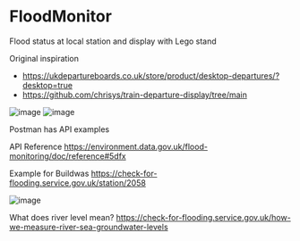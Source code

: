 # FloodMonitor
Flood status at local station and display with Lego stand

Original inspiration
  - https://ukdepartureboards.co.uk/store/product/desktop-departures/?desktop=true
  - https://github.com/chrisys/train-departure-display/tree/main

![image](https://github.com/AgentK88/FloodMonitor/assets/8092108/8a924553-7ce9-4103-8626-942335b9cb91)
![image](https://github.com/AgentK88/FloodMonitor/assets/8092108/596b60bb-663c-47b2-974e-11015d392282)

Postman has API examples

API Reference
https://environment.data.gov.uk/flood-monitoring/doc/reference#5dfx

Example for Buildwas
https://check-for-flooding.service.gov.uk/station/2058

![image](https://github.com/AgentK88/FloodMonitor/assets/8092108/0fd09931-74ba-49fa-9f05-2e038ec900ec)

What does river level mean?
https://check-for-flooding.service.gov.uk/how-we-measure-river-sea-groundwater-levels
